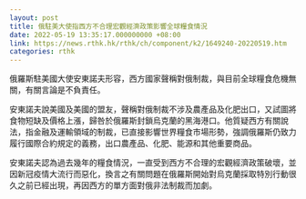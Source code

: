 ```yaml
---
layout: post
title: 俄駐美大使指西方不合理宏觀經濟政策影響全球糧食情況
date: 2022-05-19 13:35:17.000000000 +08:00
link: https://news.rthk.hk/rthk/ch/component/k2/1649240-20220519.htm
categories: rthk
---
```


俄羅斯駐美國大使安東諾夫形容，西方國家聲稱對俄制裁，與目前全球糧食危機無關，有關言論是不負責任。

安東諾夫說美國及美國的盟友，聲稱對俄制裁不涉及農產品及化肥出口，又試圖將食物短缺及價格上漲，歸咎於俄羅斯封鎖烏克蘭的黑海港口。他質疑西方有關說法，指金融及運輸領域的制裁，已直接影響世界糧食市場形勢，強調俄羅斯仍致力履行國際合約規定的義務，出口農產品、化肥、能源和其他重要商品。

安東諾夫認為過去幾年的糧食情況，一直受到西方不合理的宏觀經濟政策破壞，並因新冠疫情大流行而惡化，換言之有關問題在俄羅斯開始對烏克蘭採取特別行動很久之前已經出現，再因西方的單方面對俄非法制裁而加劇。

